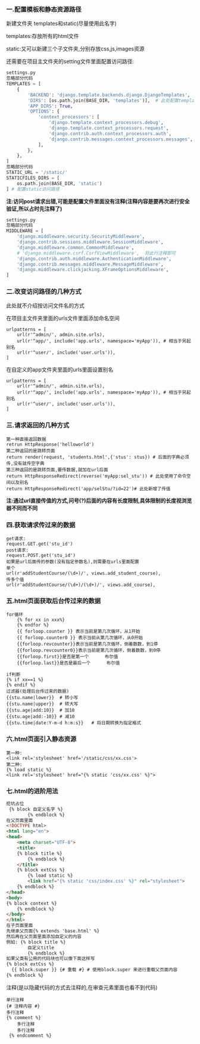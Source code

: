 ### 一.配置模板和静态资源路径

新建文件夹 templates和static(尽量使用此名字)

templates:存放所有的html文件

static:又可以新建三个子文件夹,分别存放css,js,images资源

还需要在项目主文件夹的setting文件里面配置访问路径:

```python
settings.py
忽略部分代码
TEMPLATES = [
    {
        'BACKEND': 'django.template.backends.django.DjangoTemplates',
        'DIRS': [os.path.join(BASE_DIR, 'templates')],  # 此处配置templates路径
        'APP_DIRS': True,
        'OPTIONS': {
            'context_processors': [
                'django.template.context_processors.debug',
                'django.template.context_processors.request',
                'django.contrib.auth.context_processors.auth',
                'django.contrib.messages.context_processors.messages',
            ],
        },
    },
]
忽略部分代码
STATIC_URL = '/static/'
STATICFILES_DIRS = [
    os.path.join(BASE_DIR, 'static')
] # 配置static访问路径
```

**注:访问post请求出错,可能是配置文件里面没有注释(注释内容是要再次进行安全验证,所以占时先注释了)**

```python
settings.py
忽略部分代码
MIDDLEWARE = [
    'django.middleware.security.SecurityMiddleware',
    'django.contrib.sessions.middleware.SessionMiddleware',
    'django.middleware.common.CommonMiddleware',
    # 'django.middleware.csrf.CsrfViewMiddleware',  将此行注释即可
    'django.contrib.auth.middleware.AuthenticationMiddleware',
    'django.contrib.messages.middleware.MessageMiddleware',
    'django.middleware.clickjacking.XFrameOptionsMiddleware',
]
```

### 二.改变访问路径的几种方式

此处就不介绍按访问文件名的方式

在项目主文件夹里面的urls文件里面添加命名空间

```
urlpatterns = [
    url(r'^admin/', admin.site.urls),
    url(r'^app/', include('app.urls', namespace='myApp')), # 相当于另起别名
    url(r'^user/', include('user.urls')),
]
```

在自定义的app文件夹里面的urls里面设置别名

```
urlpatterns = [
    url(r'^admin/', admin.site.urls),
    url(r'^app/', include('app.urls', namespace='myApp')), # 相当于另起别名
    url(r'^user/', include('user.urls')),
]
```

### 三.请求返回的几种方式

```
第一种直接返回数据
retrun HttpResponse('helloworld')
第二种返回的是跳转页面
return render(request, 'students.html',{'stus': stus}) # 后面的字典必须传,没有就传空字典
第三种返回的是跳转页面,要传数据,就加在url后面
return HttpResponseRedirect(reverse('myApp:sel_stu')) # 此处使用了命令空间以及别名
return HttpResponseRedirect('app/selStu/?id=22')# 此处新增了传值

```

**注:通过url直接传值的方式,问号(?)后面的内容有长度限制,具体限制的长度视浏览器不同而不同**

### 四.获取请求传过来的数据

```
get请求:
request.GET.get('stu_id')
post请求:
request.POST.get('stu_id')
如果是url后面传的参数(没有指定参数名),则需要在urls里面配置
单个
url(r'addStudentCourse/(\d+)/', views.add_student_course),
传多个值
url(r'addStudentCourse/(\d+)/(\d+)/', views.add_course),
```



### 五.html页面获取后台传过来的数据

```
for循环
    {% for xx in xxx%}
    {% endfor %}
    {{ forloop.counter }} 表示当前是第几次循环，从1开始
    {{ forloop.counter0 }} 表示当前从第几次循环，从0开始
    {{forloop.revcounter}}表示当前是第几次循环，倒着数数，到1停
    {{forloop.revcounter0}}表示当前是第几次循环，倒着数数，到0停
    {{forloop.first}}是否是第一个      布尔值
    {{forloop.last}}是否是最后一个      布尔值

if判断
{% if xx==1 %}
{% endif %}
过滤器(处理后台传过来的数据)
{{stu.name|lower}} 	# 转小写
{{stu.name|upper}}	# 转大写
{{stu.age|add:10}}	# 加10
{{stu.age|add:-10}}	# 减10
{{stu.time|date:Y-m-d h:m:s}}	# 将日期转换为指定格式

```

### 六.html页面引入静态资源

```
第一种:
<link rel='stylesheet' href='/static/css/xx.css'>
第二种:
{% load static %}
<link rel='stylesheet' href="{% static 'css/xx.css' %}">
```

### 七.html的进阶用法

```html
挖坑占位
 {% block 自定义名字 %} 
        {% endblock %}
在父页面里面
<!DOCTYPE html>
<html lang="en">
<head>
    <meta charset="UTF-8">
    <title>
    {% block title %} 
        {% endblock %}
    </title>
    {% block extCss %}
        {% load static %}
        <link href="{% static 'css/index.css' %}" rel="stylesheet">
    {% endblock %}
</head>
<body>
{% block context %}
    {% endblock %}
</body>
</html>
在子页面里面
先继承父页面{% extends 'base.html' %}
然后再在父页面里面添加自定义的内容
例如: {% block title %} 
		自定义title
        {% endblock %}
如果父类有公用的代码块也可以像下面这样写
{% block extCss %}
  {{ block.super }} {# 重载 #} # 使用block.super 来进行重载父页面内容
{% endblock %}
```

注释(是以隐藏代码的方式去注释的,在审查元素里面也看不到代码)

```
单行注释
{# 注释内容 #}
多行注释
{% comment %}
    多行注释
    多行注释
 {% endcomment %}
```

